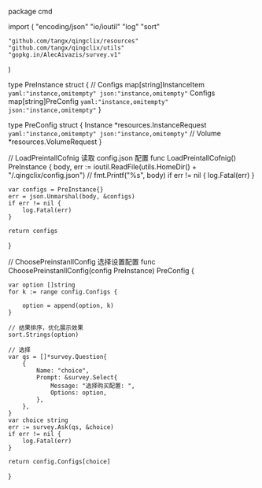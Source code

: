 package cmd

import (
	"encoding/json"
	"io/ioutil"
	"log"
	"sort"

	"github.com/tangx/qingclix/resources"
	"github.com/tangx/qingclix/utils"
	"gopkg.in/AlecAivazis/survey.v1"
)

type PreInstance struct {
	// Configs map[string]InstanceItem `yaml:"instance,omitempty" json:"instance,omitempty"`
	Configs map[string]PreConfig `yaml:"instance,omitempty" json:"instance,omitempty"`
}

type PreConfig struct {
	Instance *resources.InstanceRequest `yaml:"instance,omitempty" json:"instance,omitempty"`
	// Volume   *resources.VolumeRequest
}

// LoadPreintallCofnig 读取 config.json 配置
func LoadPreintallCofnig() PreInstance {
	body, err := ioutil.ReadFile(utils.HomeDir() + "/.qingclix/config.json")
	// fmt.Printf("%s", body)
	if err != nil {
		log.Fatal(err)
	}

	var configs = PreInstance{}
	err = json.Unmarshal(body, &configs)
	if err != nil {
		log.Fatal(err)
	}

	return configs
}

// ChoosePreinstanllConfig 选择设置配置
func ChoosePreinstanllConfig(config PreInstance) PreConfig {

	var option []string
	for k := range config.Configs {

		option = append(option, k)
	}

	// 结果排序，优化展示效果
	sort.Strings(option)

	// 选择
	var qs = []*survey.Question{
		{
			Name: "choice",
			Prompt: &survey.Select{
				Message: "选择购买配置: ",
				Options: option,
			},
		},
	}
	var choice string
	err := survey.Ask(qs, &choice)
	if err != nil {
		log.Fatal(err)
	}

	return config.Configs[choice]
}
